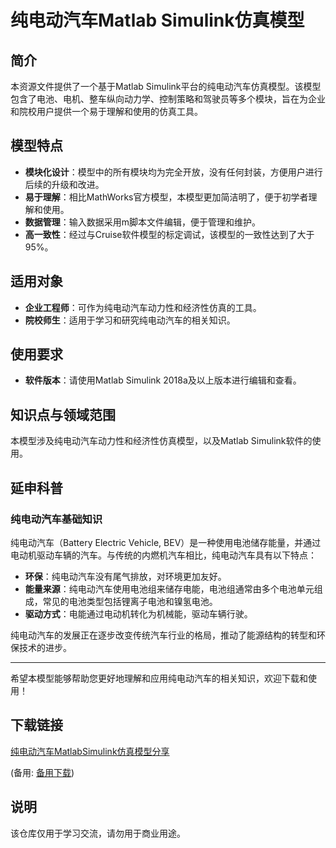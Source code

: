 # 纯电动汽车Matlab Simulink仿真模型

## 简介

本资源文件提供了一个基于Matlab Simulink平台的纯电动汽车仿真模型。该模型包含了电池、电机、整车纵向动力学、控制策略和驾驶员等多个模块，旨在为企业和院校用户提供一个易于理解和使用的仿真工具。

## 模型特点

- **模块化设计**：模型中的所有模块均为完全开放，没有任何封装，方便用户进行后续的升级和改进。
- **易于理解**：相比MathWorks官方模型，本模型更加简洁明了，便于初学者理解和使用。
- **数据管理**：输入数据采用m脚本文件编辑，便于管理和维护。
- **高一致性**：经过与Cruise软件模型的标定调试，该模型的一致性达到了大于95%。

## 适用对象

- **企业工程师**：可作为纯电动汽车动力性和经济性仿真的工具。
- **院校师生**：适用于学习和研究纯电动汽车的相关知识。

## 使用要求

- **软件版本**：请使用Matlab Simulink 2018a及以上版本进行编辑和查看。

## 知识点与领域范围

本模型涉及纯电动汽车动力性和经济性仿真模型，以及Matlab Simulink软件的使用。

## 延申科普

### 纯电动汽车基础知识

纯电动汽车（Battery Electric Vehicle, BEV）是一种使用电池储存能量，并通过电动机驱动车辆的汽车。与传统的内燃机汽车相比，纯电动汽车具有以下特点：

- **环保**：纯电动汽车没有尾气排放，对环境更加友好。
- **能量来源**：纯电动汽车使用电池组来储存电能，电池组通常由多个电池单元组成，常见的电池类型包括锂离子电池和镍氢电池。
- **驱动方式**：电能通过电动机转化为机械能，驱动车辆行驶。

纯电动汽车的发展正在逐步改变传统汽车行业的格局，推动了能源结构的转型和环保技术的进步。

---

希望本模型能够帮助您更好地理解和应用纯电动汽车的相关知识，欢迎下载和使用！

## 下载链接
[纯电动汽车MatlabSimulink仿真模型分享](https://pan.quark.cn/s/40a6beae347c) 

(备用: [备用下载](https://pan.baidu.com/s/1svF3Wwhc-46koEktTariOw?pwd=1234))

## 说明

该仓库仅用于学习交流，请勿用于商业用途。
